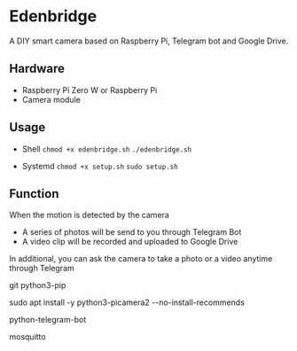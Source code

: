 # Edenbridge

A DIY smart camera based on Raspberry Pi, Telegram bot and Google Drive.

## Hardware

- Raspberry Pi Zero W or Raspberry Pi
- Camera module

## Usage

- Shell
`chmod +x edenbridge.sh`
`./edenbridge.sh`

- Systemd
`chmod +x setup.sh`
`sudo setup.sh`

## Function

When the motion is detected by the camera

- A series of photos will be send to you through Telegram Bot
- A video clip will be recorded and uploaded to Google Drive

In additional, you can ask the camera to take a photo or a video anytime through Telegram


git python3-pip

sudo apt install -y python3-picamera2 --no-install-recommends

python-telegram-bot

mosquitto

